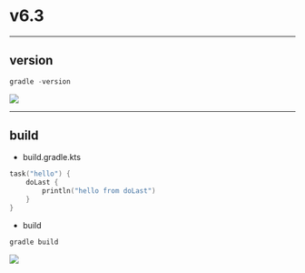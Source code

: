 # v6.3

---

## version
````ps1
gradle -version
````
<img src="https://i.imgur.com/xJV2kT1.png">

---

## build
* build.gradle.kts
````ps1
task("hello") {
    doLast {
        println("hello from doLast")
    }
}
````
* build
````ps1
gradle build
````
<img src="https://i.imgur.com/aaRmNyl.png">
